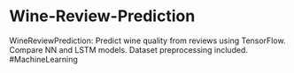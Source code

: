 # Wine-Review-Prediction
WineReviewPrediction: Predict wine quality from reviews using TensorFlow. Compare NN and LSTM models. Dataset preprocessing included. #MachineLearning
